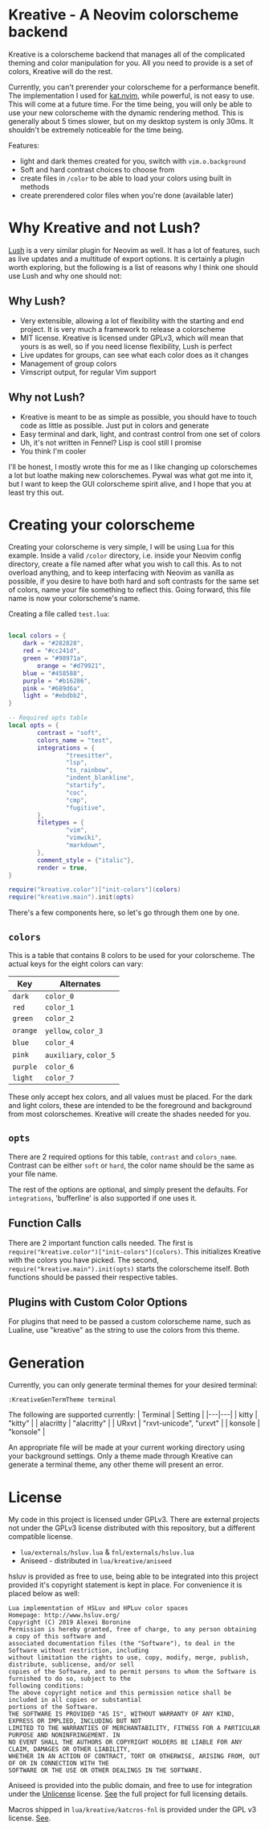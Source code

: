 # Kreative - A Neovim colorscheme backend

Kreative is a colorscheme backend that manages all of the complicated theming and color manipulation for you. All you need to provide is a set of colors, Kreative will do the rest.

Currently, you can't prerender your colorscheme for a performance benefit. The implementation I used for [kat.nvim](https://github.com/katawful/kat.nvim), while powerful, is not easy to use. This will come at a future time. For the time being, you will only be able to use your new colorscheme with the dynamic rendering method. This is generally about 5 times slower, but on my desktop system is only 30ms. It shouldn't be extremely noticeable for the time being.

Features:
- light and dark themes created for you, switch with `vim.o.background`
- Soft and hard contrast choices to choose from
- create files in `/color` to be able to load your colors using built in methods
- create prerendered color files when you're done (available later)

# Why Kreative and not Lush?
[Lush](https://github.com/rktjmp/lush.nvim) is a very similar plugin for Neovim as well. It has a lot of features, such as live updates and a multitude of export options. It is certainly a plugin worth exploring, but the following is a list of reasons why I think one should use Lush and why one should not:

## Why Lush?
- Very extensible, allowing a lot of flexibility with the starting and end project. It is very much a framework to release a colorscheme
- MIT license. Kreative is licensed under GPLv3, which will mean that yours is as well, so if you need license flexibility, Lush is perfect
- Live updates for groups, can see what each color does as it changes
- Management of group colors
- Vimscript output, for regular Vim support

## Why not Lush?
- Kreative is meant to be as simple as possible, you should have to touch code as little as possible. Just put in colors and generate
- Easy terminal and dark, light, and contrast control from one set of colors
- Uh, it's not written in Fennel? Lisp is cool still I promise
- You think I'm cooler

I'll be honest, I mostly wrote this for me as I like changing up colorschemes a lot but loathe making new colorschemes. Pywal was what got me into it, but I want to keep the GUI colorscheme spirit alive, and I hope that you at least try this out.

# Creating your colorscheme
Creating your colorscheme is very simple, I will be using Lua for this example. Inside a valid `/color` directory, i.e. inside your Neovim config directory, create a file named after what you wish to call this. As to not overload anything, and to keep interfacing with Neovim as vanilla as possible, if you desire to have both hard and soft contrasts for the same set of colors, name your file something to reflect this. Going forward, this file name is now your colorscheme's name.

Creating a file called `test.lua`:

```lua

local colors = {
	dark = "#282828",
	red = "#cc241d",
	green = "#98971a",
        orange = "#d79921",
	blue = "#458588",
	purple = "#b16286",
	pink = "#689d6a",
	light = "#ebdbb2",
}

-- Required opts table
local opts = {
        contrast = "soft",
        colors_name = "test",
        integrations = {
                "treesitter",
                "lsp",
                "ts_rainbow",
                "indent_blankline",
                "startify",
                "coc",
                "cmp",
                "fugitive",
        },
        filetypes = {
                "vim",
                "vimwiki",
                "markdown",
        },
        comment_style = {"italic"},
        render = true,
}

require("kreative.color")["init-colors"](colors)
require("kreative.main").init(opts)
```

There's a few components here, so let's go through them one by one.

## `colors`
This is a table that contains 8 colors to be used for your colorscheme. The actual keys for the eight colors can vary:

| Key | Alternates |
| --- | ---------- |
| `dark` | `color_0` |
| `red` | `color_1` |
| `green` | `color_2` |
| `orange` | `yellow`, `color_3` |
| `blue` | `color_4` |
| `pink` | `auxiliary`, `color_5` |
| `purple` | `color_6` |
| `light` | `color_7` |

These only accept hex colors, and all values must be placed. For the dark and light colors, these are intended to be the foreground and background from most colorschemes. Kreative will create the shades needed for you.

## `opts`
There are 2 required options for this table, `contrast` and `colors_name`. Contrast can be either `soft` or `hard`, the color name should be the same as your file name.

The rest of the options are optional, and simply present the defaults. For `integrations`, 'bufferline' is also supported if one uses it.

## Function Calls
There are 2 important function calls needed. The first is `require("kreative.color")["init-colors"](colors)`. This initializes Kreative with the colors you have picked.
The second, `require("kreative.main").init(opts)` starts the colorscheme itself. Both functions should be passed their respective tables.

## Plugins with Custom Color Options
For plugins that need to be passed a custom colorscheme name, such as Lualine, use "kreative" as the string to use the colors from this theme.

# Generation
Currently, you can only generate terminal themes for your desired terminal:
```vim
:KreativeGenTermTheme terminal
```
The following are supported currently:
| Terminal | Setting |
|---|---|
| kitty | "kitty" |
| alacritty | "alacritty" |
| URxvt | "rxvt-unicode", "urxvt" |
| konsole | "konsole" |

An appropriate file will be made at your current working directory using your background settings. Only a theme made through Kreative can generate a terminal theme, any other theme will present an error.

# License
My code in this project is licensed under GPLv3. There are external projects not under the GPLv3 license distributed with this repository, but a different compatible license.

* `lua/externals/hsluv.lua` & `fnl/externals/hsluv.lua`
* Aniseed - distributed in `lua/kreative/aniseed`

hsluv is provided as free to use, being able to be integrated into this project provided it's copyright statement is kept in place. For convenience it is placed below as well:
```
Lua implementation of HSLuv and HPLuv color spaces
Homepage: http://www.hsluv.org/
Copyright (C) 2019 Alexei Boronine
Permission is hereby granted, free of charge, to any person obtaining a copy of this software and
associated documentation files (the "Software"), to deal in the Software without restriction, including
without limitation the rights to use, copy, modify, merge, publish, distribute, sublicense, and/or sell
copies of the Software, and to permit persons to whom the Software is furnished to do so, subject to the
following conditions:
The above copyright notice and this permission notice shall be included in all copies or substantial
portions of the Software.
THE SOFTWARE IS PROVIDED "AS IS", WITHOUT WARRANTY OF ANY KIND, EXPRESS OR IMPLIED, INCLUDING BUT NOT
LIMITED TO THE WARRANTIES OF MERCHANTABILITY, FITNESS FOR A PARTICULAR PURPOSE AND NONINFRINGEMENT. IN
NO EVENT SHALL THE AUTHORS OR COPYRIGHT HOLDERS BE LIABLE FOR ANY CLAIM, DAMAGES OR OTHER LIABILITY,
WHETHER IN AN ACTION OF CONTRACT, TORT OR OTHERWISE, ARISING FROM, OUT OF OR IN CONNECTION WITH THE
SOFTWARE OR THE USE OR OTHER DEALINGS IN THE SOFTWARE.
```
Aniseed is provided into the public domain, and free to use for integration under the [Unlicense](https://unlicense.org/) license. [See](https://github.com/Olical/aniseed) the full project for full licensing details.

Macros shipped in `lua/kreative/katcros-fnl` is provided under the GPL v3 license. [See](https://github.com/katawful/katcros-fnl).
